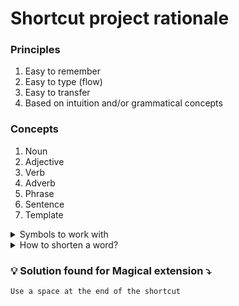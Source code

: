 # Shortcut project rationale

### Principles
1. Easy to remember
2. Easy to type (flow)
3. Easy to transfer
4. Based on intuition and/or grammatical concepts

### Concepts
1. Noun
2. Adjective
3. Verb
4. Adverb
5. Phrase
6. Sentence
7. Template


<details> 
<summary> Symbols to work with </summary>
@
"#
$
%
^
&
()
[]
{}
.
/
;
: 

</details>

<details> 
<summary>How to shorten a word? </summary>
Approximate = aprx
Approximately = aprxly
Approximation = aprxmn 
</details>
 

### 💡 Solution found for Magical extension ⤵️
    Use a space at the end of the shortcut